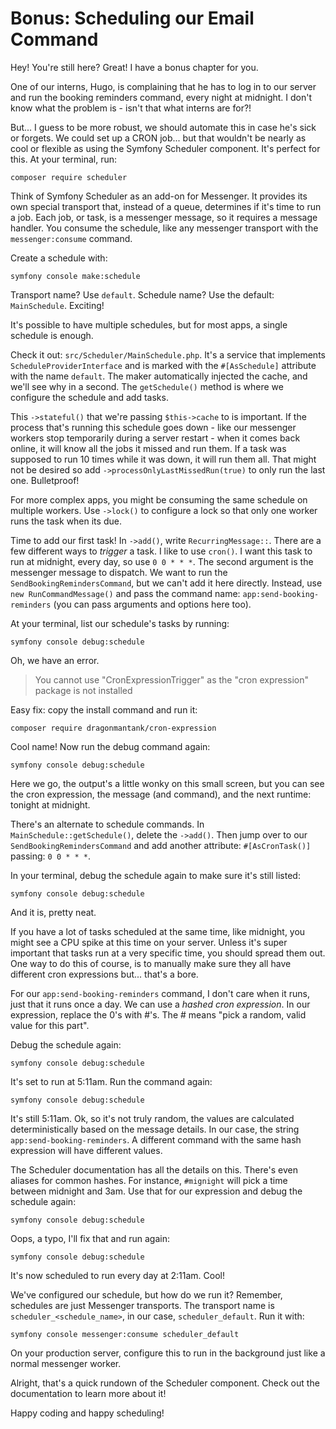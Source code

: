 # Bonus: Scheduling our Email Command

Hey! You're still here? Great! I have a bonus chapter for you.

One of our interns, Hugo, is complaining that he has to log in to our server
and run the booking reminders command, every night at midnight. I don't know what
the problem is - isn't that what interns are for?!

But... I guess to be more robust, we should automate this in case he's sick
or forgets. We could set up a CRON job... but that wouldn't be nearly as cool
or flexible as using the Symfony Scheduler component. It's perfect for this.
At your terminal, run:

```terminal
composer require scheduler
```

Think of Symfony Scheduler as an add-on for Messenger. It provides
its own special transport that, instead of a queue, determines if it's time
to run a job. Each job, or task, is a messenger message, so it requires a message
handler. You consume the schedule, like any messenger transport with the
`messenger:consume` command.

Create a schedule with:

```terminal
symfony console make:schedule
```

Transport name? Use `default`. Schedule name? Use the default: `MainSchedule`.
Exciting!

It's possible to have multiple schedules, but for most apps, a single schedule is
enough.

Check it out: `src/Scheduler/MainSchedule.php`. It's a service that implements
`ScheduleProviderInterface` and is marked with the `#[AsSchedule]` attribute with
the name `default`. The maker automatically injected the cache, and we'll
see why in a second. The `getSchedule()` method is where we configure the
schedule and add tasks.

This `->stateful()` that we're passing `$this->cache` to is important. If the process
that's running this schedule goes down - like our messenger workers stop temporarily
during a server restart - when it comes back online, it will know all
the jobs it missed and run them. If a task was supposed to run 10 times while it was
down, it will run them all. That might not be desired so add
`->processOnlyLastMissedRun(true)` to only run the last one. Bulletproof!

For more complex apps, you might be consuming the same schedule on multiple workers.
Use `->lock()` to configure a lock so that only one worker runs the task when its
due.

Time to add our first task! In `->add()`, write `RecurringMessage::`. There are a
few different ways to *trigger* a task. I like to use `cron()`. I want this task to
run at midnight, every day, so use `0 0 * * *`. The second argument is the messenger
message to dispatch. We want to run the `SendBookingRemindersCommand`, but we can't
add it here directly. Instead, use `new RunCommandMessage()` and pass the command
name: `app:send-booking-reminders` (you can pass arguments and options here too).

At your terminal, list our schedule's tasks by running:

```terminal
symfony console debug:schedule
```

Oh, we have an error.

> You cannot use "CronExpressionTrigger" as the "cron expression" package is not installed

Easy fix: copy the install command and run it:

```terminal
composer require dragonmantank/cron-expression
```

Cool name! Now run the debug command again:

```terminal-silent
symfony console debug:schedule
```

Here we go, the output's a little wonky on this small screen, but you can see the
cron expression, the message (and command), and the next runtime: tonight at midnight.

There's an alternate to schedule commands. In `MainSchedule::getSchedule()`, delete
the `->add()`. Then jump over to our `SendBookingRemindersCommand` and add another
attribute: `#[AsCronTask()]` passing: `0 0 * * *`.

In your terminal, debug the schedule again to make sure it's still listed:

```terminal-silent
symfony console debug:schedule
```

And it is, pretty neat.

If you have a lot of tasks scheduled at the same time, like midnight, you might see a
CPU spike at this time on your server. Unless it's super important that tasks run
at a very specific time, you should spread them out. One way to do this of course, is to
manually make sure they all have different cron expressions but... that's a bore.

For our `app:send-booking-reminders` command, I don't care when it runs, just that
it runs once a day. We can use a *hashed cron expression*. In our expression, replace
the 0's with #'s. The # means "pick a random, valid value for this part".

Debug the schedule again:

```terminal-silent
symfony console debug:schedule
```

It's set to run at 5:11am. Run the command again:

```terminal-silent
symfony console debug:schedule
```

It's still 5:11am. Ok, so it's not truly random, the values are calculated
deterministically based on the message details. In our case, the string
`app:send-booking-reminders`. A different command with the same hash expression will
have different values.

The Scheduler documentation has all the details on this. There's even aliases for
common hashes. For instance, `#mignight` will pick a time between midnight and 3am.
Use that for our expression and debug the schedule again:

```terminal-silent
symfony console debug:schedule
```

Oops, a typo, I'll fix that and run again:

```terminal-silent
symfony console debug:schedule
```

It's now scheduled to run every day at 2:11am. Cool!

We've configured our schedule, but how do we run it? Remember, schedules
are just Messenger transports. The transport name is `scheduler_<schedule_name>`,
in our case, `scheduler_default`. Run it with:

```terminal
symfony console messenger:consume scheduler_default
```

On your production server, configure this to run in the background just like
a normal messenger worker.

Alright, that's a quick rundown of the Scheduler component. Check out the
documentation to learn more about it!

Happy coding and happy scheduling!
